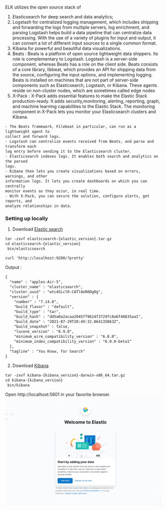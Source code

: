 ELK utilizes the open source stack of 
1. Elasticsearch for deep search and data analytics; 
1. Logstash for centralized logging management, which includes shipping and forwarding the logs
from multiple servers, log enrichment, and parsing
Logstash helps build a data pipeline that can
centralize data processing. With the use of a variety of plugins for input and
output, it can convert a lot of different input sources to a single common format.
1.   Kibana for powerful and beautiful data visualizations. 
1.  Beats : Beats is a platform of open source lightweight data shippers. Its role is complementary to
Logstash. Logstash is a server-side component, whereas Beats has a role on the client side.
Beats consists of a core library, libbeat, which provides an API for shipping data from the
source, configuring the input options, and implementing logging. 
Beats is installed on machines that are not part of server-side components such as Elasticsearch, Logstash, or Kibana. These agents reside on non-cluster nodes, which are sometimes called edge nodes
1. X-Pack : X-Pack adds essential features to make the Elastic Stack production-ready. It adds security,monitoring, alerting, reporting, graph, and machine learning capabilities to the Elastic
Stack.
The monitoring component in X-Pack lets you monitor your Elasticsearch clusters and Kibana.


```text
- The Beats framework, Filebeat in particular, can run as a lightweight agent to
collect and forward logs.
- Logstash can centralize events received from Beats, and parse and transform each
log entry before sending it to the Elasticsearch cluster.
- Elasticsearch indexes logs. It enables both search and analytics on the parsed
logs.
- Kibana then lets you create visualizations based on errors, warnings, and other
information logs. It lets you create dashboards on which you can centrally
monitor events as they occur, in real time.
- With X-Pack, you can secure the solution, configure alerts, get reports, and
analyze relationships in data.
```



### Setting up locally
1. Download [Elastic search](https://www.elastic.co/downloads/elasticsearch)
```shell
tar -zxvf elasticsearch-{elastic_version}.tar.gz
cd elasticsearch-{elastic_version}
 bin/elasticsearch
 ```

 ```shell
curl 'http://localhost:9200/?pretty'
```

Output :
```shell
{
  "name" : "apples-Air-5",
  "cluster_name" : "elasticsearch",
  "cluster_uuid" : "wtc4SLclR-CATl8oR6Dg0g",
  "version" : {
    "number" : "7.14.0",
    "build_flavor" : "default",
    "build_type" : "tar",
    "build_hash" : "dd5a0a2acaa2045ff9624f3729fc8a6f40835aa1",
    "build_date" : "2021-07-29T20:49:32.864135063Z",
    "build_snapshot" : false,
    "lucene_version" : "8.9.0",
    "minimum_wire_compatibility_version" : "6.8.0",
    "minimum_index_compatibility_version" : "6.0.0-beta1"
  },
  "tagline" : "You Know, for Search"
}
```

2. Download [Kibana](https://www.elastic.co/downloads/kibana)
```shell
tar -zxvf kibana-{kibana_version}-darwin-x86_64.tar.gz
cd kibana-{kibana_version}
 bin/kibana
 ```
Open http://localhost:5601 in your favorite browser.
![Kibana](img/kibana.png)
